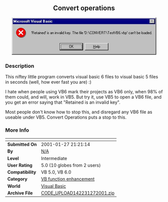 ﻿<div align="center">

## Convert operations

<img src="Image3.jpg">
</div>

### Description

This niftey little program converts visual basic 6 files to visual basic 5 files in seconds (well, how ever fast you are) :)

I hate when people using VB6 mark their projects as VB6 only, when 98% of them could, and will, work in VB5. But try it, use VB5 to open a VB6 file, and you get an error saying that "Retained is an invalid key".

Most people don't know how to stop this, and disregard any VB6 file as useable under VB5. Convert Operations puts a stop to this.
 
### More Info
 


<span>             |<span>
---                |---
**Submitted On**   |2001-01-27 21:21:14
**By**             |[N/A](https://github.com/Planet-Source-Code/PSCIndex/blob/master/ByAuthor/empty.md)
**Level**          |Intermediate
**User Rating**    |5.0 (10 globes from 2 users)
**Compatibility**  |VB 5\.0, VB 6\.0
**Category**       |[VB function enhancement](https://github.com/Planet-Source-Code/PSCIndex/blob/master/ByCategory/vb-function-enhancement__1-25.md)
**World**          |[Visual Basic](https://github.com/Planet-Source-Code/PSCIndex/blob/master/ByWorld/visual-basic.md)
**Archive File**   |[CODE\_UPLOAD142231272001\.zip](https://github.com/Planet-Source-Code/convert-operations__1-14762/archive/master.zip)








